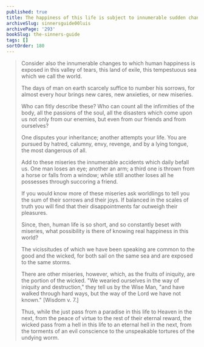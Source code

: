 ```yaml
---
published: true
title: The happiness of this life is subject to innumerable sudden changes
archiveSlug: sinnersguide00luis
archivePage: '293'
bookSlug: the-sinners-guide
tags: []
sortOrder: 180
---
```


> Consider also the innumerable changes to which human happiness is exposed in this valley of tears, this land of exile, this tempestuous sea which we call the world.
>
> The days of man on earth scarcely suffice to number his sorrows, for almost every hour brings new cares, new anxieties, or new miseries.
>
> Who can fitly describe these? Who can count all the infirmities of the body, all the passions of the soul, all the disasters which come upon us not only from our enemies, but even from our friends and from ourselves?
>
> One disputes your inheritance; another attempts your life. You are pursued by hatred, calumny, envy, revenge, and by a lying tongue, the most dangerous of all.
>
> Add to these miseries the innumerable accidents which daily befall us. One man loses an eye; another an arm; a third one is thrown from a horse or falls from a window; while still another loses all he possesses through succoring a friend.
>
> If you would know more of these miseries ask worldlings to tell you the sum of their sorrows and their joys. If balanced in the scales of truth you will find that their disappointments far outweigh their pleasures.
>
> Since, then, human life is so short, and so constantly beset with miseries, what possibility is there of knowing real happiness in this world?
>
> The vicissitudes of which we have been speaking are common to the good and the wicked, for both sail on the same sea and are exposed to the same storms.
>
> There are other miseries, however, which, as the fruits of iniquity, are the portion of the wicked. "We wearied ourselves in the way of iniquity and destruction," they tell us by the Wise Man, "and have walked through hard ways, but the way of the Lord we have not known." [Wisdom v. 7.]
>
> Thus, while the just pass from a paradise in this life to Heaven in the next, from the peace of virtue to the rest of their eternal reward, the wicked pass from a hell in this life to an eternal hell in the next, from the torments of an evil conscience to the unspeakable tortures of the undying worm.
